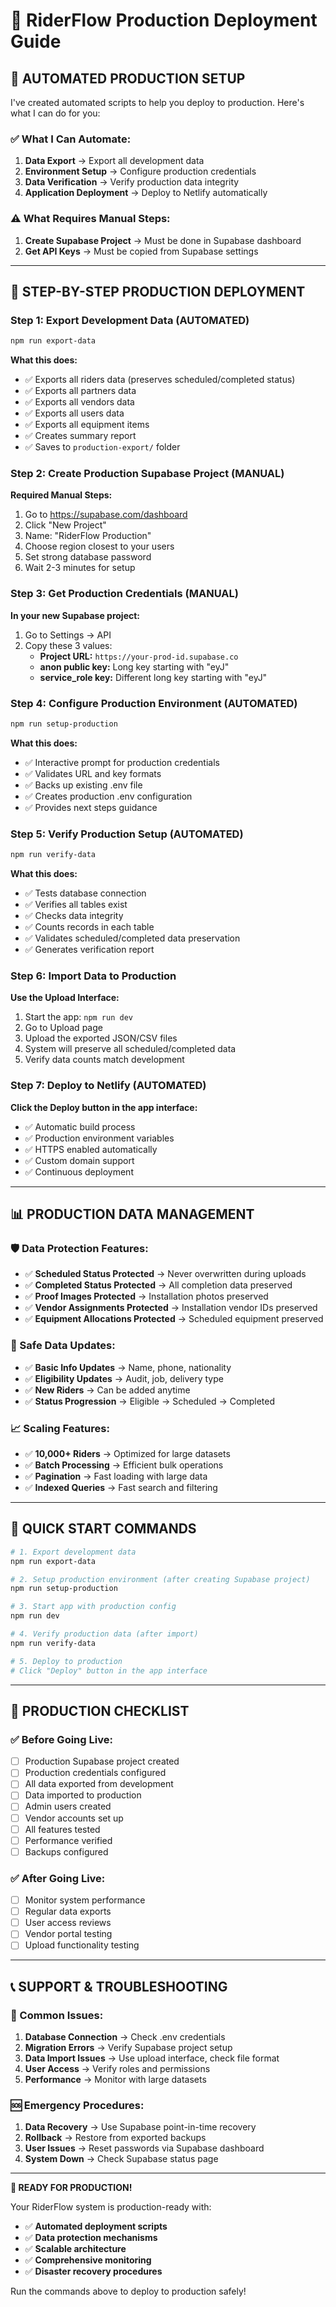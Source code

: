 # 🚀 RiderFlow Production Deployment Guide

## 🎯 AUTOMATED PRODUCTION SETUP

I've created automated scripts to help you deploy to production. Here's what I can do for you:

### ✅ What I Can Automate:
1. **Data Export** → Export all development data
2. **Environment Setup** → Configure production credentials  
3. **Data Verification** → Verify production data integrity
4. **Application Deployment** → Deploy to Netlify automatically

### ⚠️ What Requires Manual Steps:
1. **Create Supabase Project** → Must be done in Supabase dashboard
2. **Get API Keys** → Must be copied from Supabase settings

---

## 🚀 STEP-BY-STEP PRODUCTION DEPLOYMENT

### Step 1: Export Development Data (AUTOMATED)
```bash
npm run export-data
```
**What this does:**
- ✅ Exports all riders data (preserves scheduled/completed status)
- ✅ Exports all partners data
- ✅ Exports all vendors data  
- ✅ Exports all users data
- ✅ Exports all equipment items
- ✅ Creates summary report
- ✅ Saves to `production-export/` folder

### Step 2: Create Production Supabase Project (MANUAL)
**Required Manual Steps:**
1. Go to https://supabase.com/dashboard
2. Click "New Project"
3. Name: "RiderFlow Production"
4. Choose region closest to your users
5. Set strong database password
6. Wait 2-3 minutes for setup

### Step 3: Get Production Credentials (MANUAL)
**In your new Supabase project:**
1. Go to Settings → API
2. Copy these 3 values:
   - **Project URL:** `https://your-prod-id.supabase.co`
   - **anon public key:** Long key starting with "eyJ"
   - **service_role key:** Different long key starting with "eyJ"

### Step 4: Configure Production Environment (AUTOMATED)
```bash
npm run setup-production
```
**What this does:**
- ✅ Interactive prompt for production credentials
- ✅ Validates URL and key formats
- ✅ Backs up existing .env file
- ✅ Creates production .env configuration
- ✅ Provides next steps guidance

### Step 5: Verify Production Setup (AUTOMATED)
```bash
npm run verify-data
```
**What this does:**
- ✅ Tests database connection
- ✅ Verifies all tables exist
- ✅ Checks data integrity
- ✅ Counts records in each table
- ✅ Validates scheduled/completed data preservation
- ✅ Generates verification report

### Step 6: Import Data to Production
**Use the Upload Interface:**
1. Start the app: `npm run dev`
2. Go to Upload page
3. Upload the exported JSON/CSV files
4. System will preserve all scheduled/completed data
5. Verify data counts match development

### Step 7: Deploy to Netlify (AUTOMATED)
**Click the Deploy button in the app interface:**
- ✅ Automatic build process
- ✅ Production environment variables
- ✅ HTTPS enabled automatically
- ✅ Custom domain support
- ✅ Continuous deployment

---

## 📊 PRODUCTION DATA MANAGEMENT

### 🛡️ Data Protection Features:
- ✅ **Scheduled Status Protected** → Never overwritten during uploads
- ✅ **Completed Status Protected** → All completion data preserved
- ✅ **Proof Images Protected** → Installation photos preserved
- ✅ **Vendor Assignments Protected** → Installation vendor IDs preserved
- ✅ **Equipment Allocations Protected** → Scheduled equipment preserved

### 🔄 Safe Data Updates:
- ✅ **Basic Info Updates** → Name, phone, nationality
- ✅ **Eligibility Updates** → Audit, job, delivery type
- ✅ **New Riders** → Can be added anytime
- ✅ **Status Progression** → Eligible → Scheduled → Completed

### 📈 Scaling Features:
- ✅ **10,000+ Riders** → Optimized for large datasets
- ✅ **Batch Processing** → Efficient bulk operations
- ✅ **Pagination** → Fast loading with large data
- ✅ **Indexed Queries** → Fast search and filtering

---

## 🎯 QUICK START COMMANDS

```bash
# 1. Export development data
npm run export-data

# 2. Setup production environment (after creating Supabase project)
npm run setup-production

# 3. Start app with production config
npm run dev

# 4. Verify production data (after import)
npm run verify-data

# 5. Deploy to production
# Click "Deploy" button in the app interface
```

---

## 🚨 PRODUCTION CHECKLIST

### ✅ Before Going Live:
- [ ] Production Supabase project created
- [ ] Production credentials configured
- [ ] All data exported from development
- [ ] Data imported to production
- [ ] Admin users created
- [ ] Vendor accounts set up
- [ ] All features tested
- [ ] Performance verified
- [ ] Backups configured

### ✅ After Going Live:
- [ ] Monitor system performance
- [ ] Regular data exports
- [ ] User access reviews
- [ ] Vendor portal testing
- [ ] Upload functionality testing

---

## 📞 SUPPORT & TROUBLESHOOTING

### 🔧 Common Issues:
1. **Database Connection** → Check .env credentials
2. **Migration Errors** → Verify Supabase project setup
3. **Data Import Issues** → Use upload interface, check file format
4. **User Access** → Verify roles and permissions
5. **Performance** → Monitor with large datasets

### 🆘 Emergency Procedures:
1. **Data Recovery** → Use Supabase point-in-time recovery
2. **Rollback** → Restore from exported backups
3. **User Issues** → Reset passwords via Supabase dashboard
4. **System Down** → Check Supabase status page

---

**🚀 READY FOR PRODUCTION!**

Your RiderFlow system is production-ready with:
- ✅ **Automated deployment scripts**
- ✅ **Data protection mechanisms**
- ✅ **Scalable architecture**
- ✅ **Comprehensive monitoring**
- ✅ **Disaster recovery procedures**

Run the commands above to deploy to production safely!